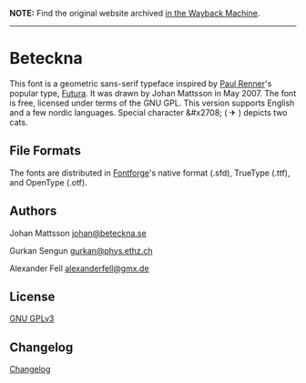 **NOTE:** Find the original website archived [in the Wayback Machine][6].

---

# Beteckna

This font is a geometric sans-serif typeface inspired by [Paul Renner][1]'s popular type, [Futura][2]. It was drawn by Johan Mattsson in May 2007. The font is free, licensed under terms of the GNU GPL. This version supports English and a few nordic languages. Special character &\#x2708; ( ✈ ) depicts two cats.

## File Formats

The fonts are distributed in [Fontforge][3]'s native format (.sfd), TrueType (.ttf), and OpenType (.otf).

## Authors

Johan Mattsson <johan@beteckna.se>

Gurkan Sengun <gurkan@phys.ethz.ch>

Alexander Fell <alexanderfell@gmx.de>

## License

[GNU GPLv3][4]

## Changelog

[Changelog][5]

[1]: http://en.wikipedia.org/wiki/Paul_Renner
[2]: http://en.wikipedia.org/wiki/Futura_%28typeface%29
[3]: http://fontforge.sourceforge.net/
[4]: LICENSE
[5]: CHANGELOG
[6]: https://web.archive.org/web/20130517030302/http://gnu.ethz.ch/linuks.mine.nu/beteckna/

